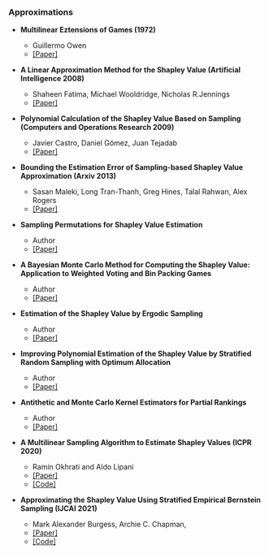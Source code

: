 ### Approximations

- **Multilinear Eztensions of Games (1972)**
  - Guillermo Owen
  - [[Paper]](https://www.jstor.org/stable/2661445)


- **A Linear Approximation Method for the Shapley Value (Artificial Intelligence 2008)**
  - Shaheen Fatima, Michael Wooldridge, Nicholas R.Jennings
  - [[Paper]](https://www.sciencedirect.com/science/article/pii/S0004370208000696)

- **Polynomial Calculation of the Shapley Value Based on Sampling (Computers and Operations Research 2009)**
  - Javier Castro, Daniel Gómez, Juan Tejadab
  - [[Paper]](https://www.sciencedirect.com/science/article/abs/pii/S0305054808000804)

- **Bounding the Estimation Error of Sampling-based Shapley Value Approximation (Arxiv 2013)**
  - Sasan Maleki, Long Tran-Thanh, Greg Hines, Talal Rahwan, Alex Rogers
  - [[Paper]](https://arxiv.org/abs/1306.4265)

- **Sampling Permutations for Shapley Value Estimation**
  - Author
  - [[Paper]]()

- **A Bayesian Monte Carlo Method for Computing the Shapley Value: Application to Weighted Voting and Bin Packing Games**
  - Author
  - [[Paper]]()

- **Estimation of the Shapley Value by Ergodic Sampling**
  - Author
  - [[Paper]]()

- **Improving Polynomial Estimation of the Shapley Value by Stratified Random Sampling with Optimum Allocation**
  - Author
  - [[Paper]]()


- **Antithetic and Monte Carlo Kernel Estimators for Partial Rankings**
  - Author
  - [[Paper]]()


- **A Multilinear Sampling Algorithm to Estimate Shapley Values (ICPR 2020)**
  - Ramin Okhrati and Aldo Lipani
  - [[Paper]](https://arxiv.org/abs/2010.12082)
  - [[Code]](https://github.com/aldolipani/OwenShap)
 
- **Approximating the Shapley Value Using Stratified Empirical Bernstein Sampling (IJCAI 2021)**
  - Mark Alexander Burgess, Archie C. Chapman, 
  - [[Paper]](https://www.ijcai.org/proceedings/2021/11)
  - [[Code]](https://github.com/Markopolo141/Stratified_Empirical_Bernstein_Sampling)
